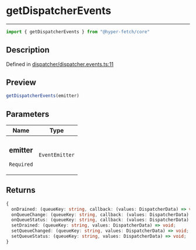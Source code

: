 

# getDispatcherEvents

<div class="api-docs__separator" data-reactroot="">

---

</div><div class="api-docs__import" data-reactroot="">

```ts
import { getDispatcherEvents } from "@hyper-fetch/core"
```

</div><div class="api-docs__section">

## Description

</div><div class="api-docs__description"><span class="api-docs__do-not-parse">



</span></div><p class="api-docs__definition">

Defined in [dispatcher/dispatcher.events.ts:11](https://github.com/BetterTyped/hyper-fetch/blob/c746dc1f/packages/core/src/dispatcher/dispatcher.events.ts#L11)

</p><div class="api-docs__section">

## Preview

</div><div class="api-docs__preview fn">

```ts
getDispatcherEvents(emitter)
```

</div><div class="api-docs__section">

## Parameters

</div><div class="api-docs__parameters"><table><thead><tr><th>Name</th><th>Type</th></tr></thead><tbody><tr param-data="emitter"><td class="api-docs__param-name required">

### emitter 

`Required`

</td><td class="api-docs__param-type">

`EventEmitter`

</td></tr></tbody></table></div><div class="api-docs__section">

## Returns

</div><div class="api-docs__returns">

```ts
{
  onDrained: (queueKey: string, callback: (values: DispatcherData) => void) => VoidFunction;
  onQueueChange: (queueKey: string, callback: (values: DispatcherData) => void) => VoidFunction;
  onQueueStatus: (queueKey: string, callback: (values: DispatcherData) => void) => VoidFunction;
  setDrained: (queueKey: string, values: DispatcherData) => void;
  setQueueChanged: (queueKey: string, values: DispatcherData) => void;
  setQueueStatus: (queueKey: string, values: DispatcherData) => void;
}
```

</div>